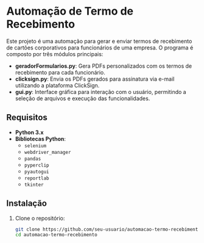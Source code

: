 # Automação de Termo de Recebimento

Este projeto é uma automação para gerar e enviar termos de recebimento de cartões corporativos para funcionários de uma empresa. O programa é composto por três módulos principais:

- **geradorFormularios.py**: Gera PDFs personalizados com os termos de recebimento para cada funcionário.
- **clicksign.py**: Envia os PDFs gerados para assinatura via e-mail utilizando a plataforma ClickSign.
- **gui.py**: Interface gráfica para interação com o usuário, permitindo a seleção de arquivos e execução das funcionalidades.

## Requisitos

- **Python 3.x**
- **Bibliotecas Python**:
  - `selenium`
  - `webdriver_manager`
  - `pandas`
  - `pyperclip`
  - `pyautogui`
  - `reportlab`
  - `tkinter`

## Instalação

1. Clone o repositório:

   ```bash
   git clone https://github.com/seu-usuario/automacao-termo-recebimento.git
   cd automacao-termo-recebimento

